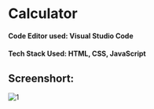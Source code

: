 # Calculator

#### Code Editor used: Visual Studio Code
#### Tech Stack Used: HTML, CSS, JavaScript

## Screenshort:

![1](https://user-images.githubusercontent.com/90950477/206843276-179839b1-0cfc-4ec0-aa0b-6fb26d997e7a.png)
